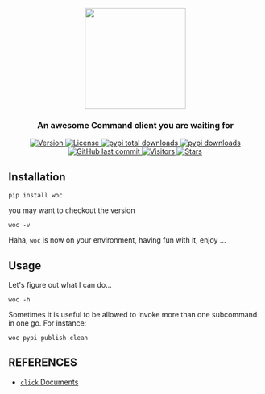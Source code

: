 <p align="center">
    <img width="200" src="https://cdn.jsdelivr.net/gh/szj2ys/woc/woc/resources/logo.
png"/>
</p>

<h3 align="center">
    <p>An awesome Command client you are waiting for</p>
</h3>


<p align="center">
    <a href="https://python.org/pypi/woc">
        <img src="https://badge.fury.io/py/woc.svg" alt="Version"/>
    </a>
    <a href="https://python.org/pypi/woc">
        <img src="https://img.shields.io/pypi/l/woc.svg?color=orange" alt="License"/>
    </a>
    <a href="https://python.org/pypi/woc">
        <img src="https://static.pepy.tech/badge/woc?color=blue" alt="pypi total downloads"/>
    </a>
    <a href="https://python.org/pypi/woc">
        <img src="https://img.shields.io/pypi/dm/woc?color=blue" alt="pypi downloads"/>
    </a>
    <a href="https://python.org/pypi/woc">
        <img src="https://img.shields.io/github/last-commit/szj2ys/woc?color=blue" alt="GitHub last commit"/>
    </a>
    <a href="https://github.com/szj2ys/woc">
        <img src="https://visitor-badge.glitch.me/badge?page_id=szj2ys.woc" alt="Visitors"/>
    </a>
    <a href="https://github.com/szj2ys/woc">
        <img src="https://img.shields.io/github/stars/szj2ys/woc?style=social" alt="Stars"/>
    </a>
</p>


## Installation
```shell
pip install woc
```
you may want to checkout the version
```shell
woc -v
```
Haha, `woc` is now on your environment, having fun with it, enjoy ...

## Usage

Let's figure out what I can do...
```shell
woc -h
```
Sometimes it is useful to be allowed to invoke more than one subcommand in one go.
For instance:
```shell
woc pypi publish clean
```


## REFERENCES
- [`click` Documents](https://click.palletsprojects.com)



